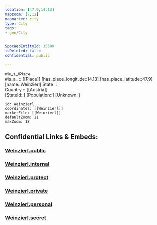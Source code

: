 ```yaml
---
location: [47.9,14.13] 
mapzoom: [7,12] 
mapmarker: city 
type: City
tags:
- geo/City


SpocWebEntityId: 35508
isDeleted: false
confidential: public

---
```

#is_a_/Place  
#is_a_ :: [[Place]] 
[has_place_longitude::14.13] 
[has_place_latitude::47.9] 
[name::Weinzierl] 
State ::  
Country :: [[Austria]]  
[StateId::] 
[Population::] 
[Unknown::] 


```leaflet
id: Weinzierl
coordinates: [[Weinzierl]] 
markerFile: [[Weinzierl]] 
defaultZoom: 11 
maxZoom: 18
```


## Confidential Links & Embeds: 

### [Weinzierl.public](/_public/\Earth\Continent\Europe\Europe~Central\Austria\Austrias_States\Oberösterreich\CityWeinzierl.public.md) 

### [Weinzierl.internal](/_internal/\Earth\Continent\Europe\Europe~Central\Austria\Austrias_States\Oberösterreich\CityWeinzierl.internal.md) 

### [Weinzierl.protect](/_protect/\Earth\Continent\Europe\Europe~Central\Austria\Austrias_States\Oberösterreich\CityWeinzierl.protect.md) 

### [Weinzierl.private](/_private/\Earth\Continent\Europe\Europe~Central\Austria\Austrias_States\Oberösterreich\CityWeinzierl.private.md) 

### [Weinzierl.personal](/_personal/\Earth\Continent\Europe\Europe~Central\Austria\Austrias_States\Oberösterreich\CityWeinzierl.personal.md) 

### [Weinzierl.secret](/_secret/\Earth\Continent\Europe\Europe~Central\Austria\Austrias_States\Oberösterreich\CityWeinzierl.secret.md)

